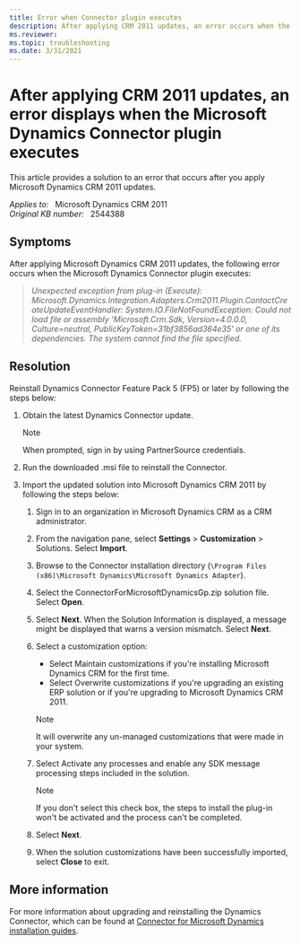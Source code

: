 ```yaml
---
title: Error when Connector plugin executes
description: After applying CRM 2011 updates, an error occurs when the Microsoft Dynamics Connector plugin executes.
ms.reviewer: 
ms.topic: troubleshooting
ms.date: 3/31/2021
---
```

# After applying CRM 2011 updates, an error displays when the Microsoft Dynamics Connector plugin executes

This article provides a solution to an error that occurs after you apply Microsoft Dynamics CRM 2011 updates.

_Applies to:_ &nbsp; Microsoft Dynamics CRM 2011  
_Original KB number:_ &nbsp; 2544388

## Symptoms

After applying Microsoft Dynamics CRM 2011 updates, the following error occurs when the Microsoft Dynamics Connector plugin executes:

> *Unexpected exception from plug-in (Execute): Microsoft.Dynamics.Integration.Adapters.Crm2011.Plugin.ContactCreateUpdateEventHandler: System.IO.FileNotFoundException: Could not load file or assembly 'Microsoft.Crm.Sdk, Version=4.0.0.0, Culture=neutral, PublicKeyToken=31bf3856ad364e35' or one of its dependencies. The system cannot find the file specified.*  

## Resolution

Reinstall Dynamics Connector Feature Pack 5 (FP5) or later by following the steps below:

1. Obtain the latest Dynamics Connector update.

    > [!NOTE]
    > When prompted, sign in by using PartnerSource credentials.

2. Run the downloaded .msi file to reinstall the Connector.

3. Import the updated solution into Microsoft Dynamics CRM 2011 by following the steps below:

    1. Sign in to an organization in Microsoft Dynamics CRM as a CRM administrator.

    1. From the navigation pane, select **Settings** > **Customization** > Solutions. Select **Import**.

    1. Browse to the Connector installation directory (`\Program Files (x86)\Microsoft Dynamics\Microsoft Dynamics Adapter`).

    1. Select the ConnectorForMicrosoftDynamicsGp.zip solution file. Select **Open**.

    1. Select **Next**. When the Solution Information is displayed, a message might be displayed that warns a version mismatch. Select **Next**.

    1. Select a customization option:

        - Select Maintain customizations if you're installing Microsoft Dynamics CRM for the first time.
        - Select Overwrite customizations if you're upgrading an existing ERP solution or if you're upgrading to Microsoft Dynamics CRM 2011.

        > [!NOTE]
        > It will overwrite any un-managed customizations that were made in your system.

    1. Select Activate any processes and enable any SDK message processing steps included in the solution.

        > [!NOTE]
        > If you don't select this check box, the steps to install the plug-in won't be activated and the process can't be completed.

    1. Select **Next**.

    1. When the solution customizations have been successfully imported, select **Close** to exit.

## More information

For more information about upgrading and reinstalling the Dynamics Connector, which can be found at [Connector for Microsoft Dynamics installation guides](https://www.microsoft.com/download/details.aspx?id=10381).
